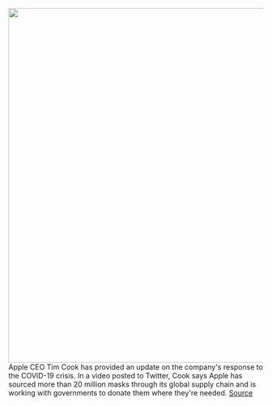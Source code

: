 <img src='https://cdn.vox-cdn.com/thumbor/9116vXPfXHdmHtpiV9sYoqkTtA0=/0x0:1500x1000/1200x800/filters:focal(630x380:870x620)/cdn.vox-cdn.com/uploads/chorus_image/image/66607658/cook.0.jpg' width='700px' /><br/>
Apple CEO Tim Cook has provided an update on the company's response to the COVID-19 crisis. In a video posted to Twitter, Cook says Apple has sourced more than 20 million masks through its global supply chain and is working with governments to donate them where they're needed.
<a href='https://www.theverge.com/2020/4/5/21209270/apple-face-shields-masks-covid-19-coronavirus'> Source <a/>